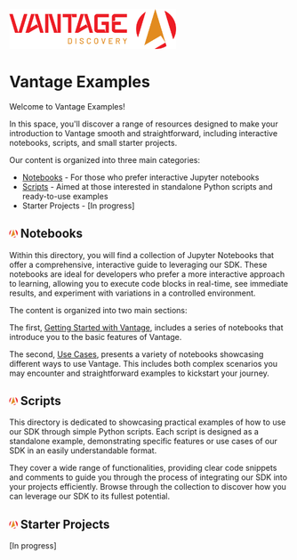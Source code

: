 <img src="assets/vantage_logo.png" title="Vantage Discovery Logo" width="300"/></br>

# Vantage Examples

Welcome to Vantage Examples!

In this space, you'll discover a range of resources designed to make your introduction to Vantage smooth and straightforward, including interactive notebooks, scripts, and small starter projects.

Our content is organized into three main categories:
- [Notebooks](./notebooks/) - For those who prefer interactive Jupyter notebooks
- [Scripts](./scripts/) - Aimed at those interested in standalone Python scripts and ready-to-use examples
- Starter Projects - [In progress]

## <img src="assets/vantage_logo_small.png" title="Vantage Discovery Logo" width="15"/> Notebooks

Within this directory, you will find a collection of Jupyter Notebooks that offer a comprehensive, interactive guide to leveraging our SDK. These notebooks are ideal for developers who prefer a more interactive approach to learning, allowing you to execute code blocks in real-time, see immediate results, and experiment with variations in a controlled environment.

The content is organized into two main sections:

The first, [Getting Started with Vantage](https://github.com/VantageDiscovery/vantage-sdk-python/tree/develop/examples/notebooks/getting_started), includes a series of notebooks that introduce you to the basic features of Vantage.

The second, [Use Cases](https://github.com/VantageDiscovery/vantage-sdk-python/tree/develop/examples/notebooks/use_cases), presents a variety of notebooks showcasing different ways to use Vantage. This includes both complex scenarios you may encounter and straightforward examples to kickstart your journey.

## <img src="assets/vantage_logo_small.png" title="Vantage Discovery Logo" width="15"/> Scripts

This directory is dedicated to showcasing practical examples of how to use our SDK through simple Python scripts. Each script is designed as a standalone example, demonstrating specific features or use cases of our SDK in an easily understandable format.

They cover a wide range of functionalities, providing clear code snippets and comments to guide you through the process of integrating our SDK into your projects efficiently. Browse through the collection to discover how you can leverage our SDK to its fullest potential.

## <img src="assets/vantage_logo_small.png" title="Vantage Discovery Logo" width="15"/> Starter Projects

[In progress]
